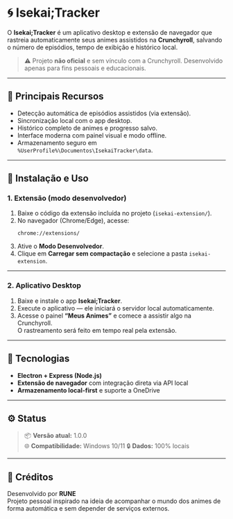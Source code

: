 # 🌀 Isekai;Tracker

O **Isekai;Tracker** é um aplicativo desktop e extensão de navegador que rastreia automaticamente seus animes assistidos na **Crunchyroll**, salvando o número de episódios, tempo de exibição e histórico local.  

> ⚠️ Projeto **não oficial** e sem vínculo com a Crunchyroll. Desenvolvido apenas para fins pessoais e educacionais.

---

## 🎯 Principais Recursos

- Detecção automática de episódios assistidos (via extensão).  
- Sincronização local com o app desktop.  
- Histórico completo de animes e progresso salvo.  
- Interface moderna com painel visual e modo offline.  
- Armazenamento seguro em `%UserProfile%\Documentos\IsekaiTracker\data`.

---

## 🔧 Instalação e Uso

### 1. Extensão (modo desenvolvedor)
1. Baixe o código da extensão incluída no projeto (`isekai-extension/`).
2. No navegador (Chrome/Edge), acesse:
   ```
   chrome://extensions/
   ```
3. Ative o **Modo Desenvolvedor**.
4. Clique em **Carregar sem compactação** e selecione a pasta `isekai-extension`.

---

### 2. Aplicativo Desktop
1. Baixe e instale o app **Isekai;Tracker**.
2. Execute o aplicativo — ele iniciará o servidor local automaticamente.
3. Acesse o painel **“Meus Animes”** e comece a assistir algo na Crunchyroll.  
   O rastreamento será feito em tempo real pela extensão.

---

## 🧩 Tecnologias

- **Electron + Express (Node.js)**  
- **Extensão de navegador** com integração direta via API local  
- **Armazenamento local-first** e suporte a OneDrive  

---

## ⚙️ Status

> 📦 **Versão atual:** 1.0.0  
> 🌐 **Compatibilidade:** Windows 10/11
> 🔒 **Dados:** 100% locais

---

## 💬 Créditos

Desenvolvido por **RUNE**  
Projeto pessoal inspirado na ideia de acompanhar o mundo dos animes de forma automática e sem depender de serviços externos.  
